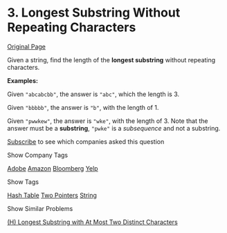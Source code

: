 # 3. Longest Substring Without Repeating Characters

[Original Page](https://leetcode.com/problems/longest-substring-without-repeating-characters/)

Given a string, find the length of the **longest substring** without repeating characters.

**Examples:**

Given `"abcabcbb"`, the answer is `"abc"`, which the length is 3.

Given `"bbbbb"`, the answer is `"b"`, with the length of 1.

Given `"pwwkew"`, the answer is `"wke"`, with the length of 3\. Note that the answer must be a **substring**, `"pwke"` is a _subsequence_ and not a substring.

<div>

[Subscribe](/subscribe/) to see which companies asked this question

</div>

<div>

<div id="company_tags" class="btn btn-xs btn-warning">Show Company Tags</div>

<span class="hidebutton">[Adobe](/company/adobe/) [Amazon](/company/amazon/) [Bloomberg](/company/bloomberg/) [Yelp](/company/yelp/)</span></div>

<div>

<div id="tags" class="btn btn-xs btn-warning">Show Tags</div>

<span class="hidebutton">[Hash Table](/tag/hash-table/) [Two Pointers](/tag/two-pointers/) [String](/tag/string/)</span></div>

<div>

<div id="similar" class="btn btn-xs btn-warning">Show Similar Problems</div>

<span class="hidebutton">[(H) Longest Substring with At Most Two Distinct Characters](/problems/longest-substring-with-at-most-two-distinct-characters/)</span></div>